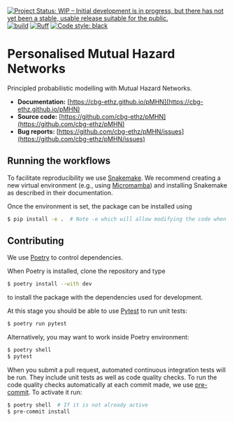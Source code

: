 [![Project Status: WIP – Initial development is in progress, but there has not yet been a stable, usable release suitable for the public.](https://www.repostatus.org/badges/latest/wip.svg)](https://www.repostatus.org/#wip)
[![build](https://github.com/cbg-ethz/pMHN/actions/workflows/test.yml/badge.svg?branch=main)](https://github.com/cbg-ethz/pMHN/actions/workflows/test.yml)
[![Ruff](https://img.shields.io/endpoint?url=https://raw.githubusercontent.com/charliermarsh/ruff/main/assets/badge/v2.json)](https://github.com/charliermarsh/ruff)
[![Code style: black](https://img.shields.io/badge/code%20style-black-000000.svg)](https://github.com/psf/black)

# Personalised Mutual Hazard Networks

Principled probabilistic modelling with Mutual Hazard Networks.

  - **Documentation:** [https://cbg-ethz.github.io/pMHN](https://cbg-ethz.github.io/pMHN)
  - **Source code:** [https://github.com/cbg-ethz/pMHN](https://github.com/cbg-ethz/pMHN)
  - **Bug reports:** [https://github.com/cbg-ethz/pMHN/issues](https://github.com/cbg-ethz/pMHN/issues)

## Running the workflows

To facilitate reproducibility we use [Snakemake](https://snakemake.readthedocs.io/).
We recommend creating a new virtual environment (e.g., using [Micromamba](https://mamba.readthedocs.io/en/latest/user_guide/micromamba.html)) and installing Snakemake as described in their documentation.

Once the environment is set, the package can be installed using
```bash
$ pip install -e .  # Note -e which will allow modifying the code when needed
```

## Contributing

We use [Poetry](https://python-poetry.org/) to control dependencies.

When Poetry is installed, clone the repository and type

```bash
$ poetry install --with dev
```

to install the package with the dependencies used for development.

At this stage you should be able to use [Pytest](https://docs.pytest.org/) to run unit tests:

```bash
$ poetry run pytest
```

Alternatively, you may want to work inside Poetry environment:
```bash
$ poetry shell
$ pytest
```

When you submit a pull request, automated continuous integration tests will be run.
They include unit tests as well as code quality checks.
To run the code quality checks automatically at each commit made, we use [pre-commit](https://pre-commit.com/).
To activate it run:

```bash
$ poetry shell  # If it is not already active
$ pre-commit install
```

